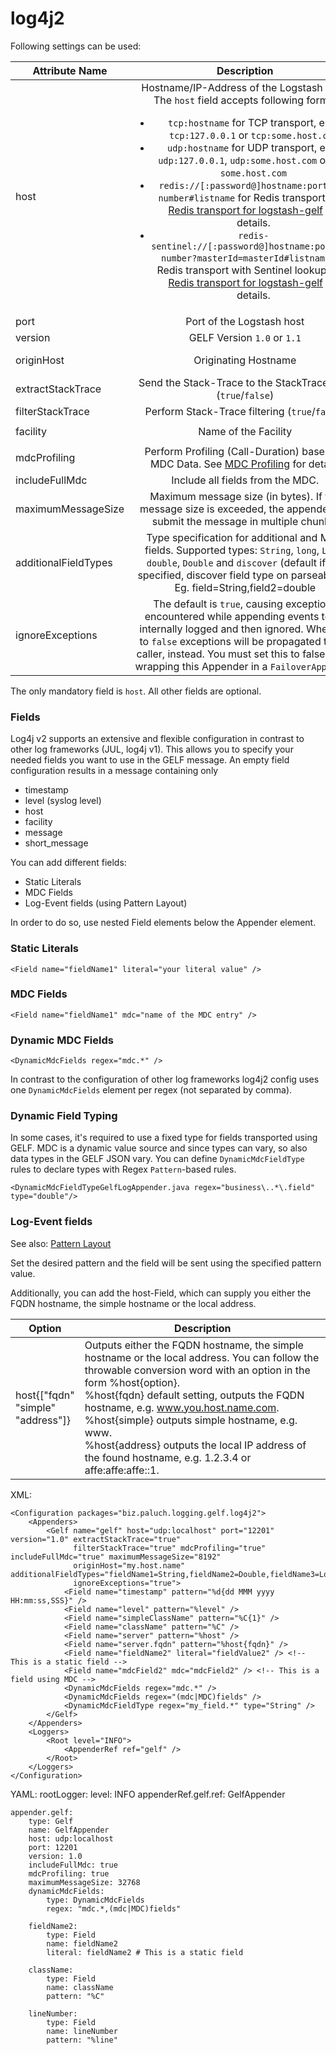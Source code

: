 log4j2
=========

Following settings can be used:

| Attribute Name    | Description                          | Default |
| ----------------- |:------------------------------------:|:-------:|
| host              | Hostname/IP-Address of the Logstash host. The `host` field accepts following forms: <ul><li>`tcp:hostname` for TCP transport, e. g. `tcp:127.0.0.1` or `tcp:some.host.com` </li><li>`udp:hostname` for UDP transport, e. g. `udp:127.0.0.1`, `udp:some.host.com` or just `some.host.com`  </li><li>`redis://[:password@]hostname:port/db-number#listname` for Redis transport. See [Redis transport for logstash-gelf](../redis.html) for details. </li><li>`redis-sentinel://[:password@]hostname:port/db-number?masterId=masterId#listname` for Redis transport with Sentinel lookup. See [Redis transport for logstash-gelf](../redis.html) for details. </li></ul> | none | 
| port              | Port of the Logstash host  | `12201` |
| version           | GELF Version `1.0` or `1.1` | `1.0` |
| originHost        | Originating Hostname  | FQDN Hostname |
| extractStackTrace | Send the Stack-Trace to the StackTrace field (`true`/`false`)  | `false` |
| filterStackTrace  | Perform Stack-Trace filtering (`true`/`false`)| `false` |
| facility          | Name of the Facility  | `logstash-gelf` |
| mdcProfiling      | Perform Profiling (Call-Duration) based on MDC Data. See [MDC Profiling](../mdcprofiling.html) for details  | `false` |
| includeFullMdc    | Include all fields from the MDC. | `false` |
| maximumMessageSize| Maximum message size (in bytes). If the message size is exceeded, the appender will submit the message in multiple chunks. | `8192` |
| additionalFieldTypes | Type specification for additional and MDC fields. Supported types: `String`, `long`, `Long`, `double`, `Double` and `discover` (default if not specified, discover field type on parseability). Eg. field=String,field2=double | `discover` for all additional fields |
|ignoreExceptions    | The default is `true`, causing exceptions encountered while appending events to be internally logged and then ignored. When set to `false` exceptions will be propagated to the caller, instead. You must set this to false when wrapping this Appender in a `FailoverAppender`.| `true` |

The only mandatory field is `host`. All other fields are optional.

### Fields

Log4j v2 supports an extensive and flexible configuration in contrast to other log frameworks (JUL, log4j v1). This allows you to specify your needed fields you want to use in the GELF message. An empty field configuration results in a message containing only

 * timestamp
 * level (syslog level)
 * host
 * facility
 * message
 * short_message

You can add different fields:

 * Static Literals
 * MDC Fields
 * Log-Event fields (using Pattern Layout)

In order to do so, use nested Field elements below the Appender element.

### Static Literals

    <Field name="fieldName1" literal="your literal value" />
    
### MDC Fields

    <Field name="fieldName1" mdc="name of the MDC entry" />

### Dynamic MDC Fields

    <DynamicMdcFields regex="mdc.*" />

In contrast to the configuration of other log frameworks log4j2 config uses one `DynamicMdcFields` element per regex (not separated by comma).

### Dynamic Field Typing

 In some cases, it's required to use a fixed type for fields transported using GELF. MDC is a
  dynamic value source and since types can vary, so also data types in the GELF JSON vary. You can define
  `DynamicMdcFieldType` rules to declare types with Regex `Pattern`-based rules.
  
    <DynamicMdcFieldTypeGelfLogAppender.java regex="business\..*\.field" type="double"/>
    
### Log-Event fields

See also: [Pattern Layout](http://logging.apache.org/log4j/2.x/manual/layouts.html#PatternLayout)

Set the desired pattern and the field will be sent using the specified pattern value. 

Additionally, you can add the host-Field, which can supply you either the FQDN hostname, the simple hostname or the local address.

Option | Description
--- | ---
host{["fqdn"<br/>"simple"<br/>"address"]} | Outputs either the FQDN hostname, the simple hostname or the local address. You can follow the throwable conversion word with an option in the form %host{option}. <br/> %host{fqdn} default setting, outputs the FQDN hostname, e.g. www.you.host.name.com. <br/>%host{simple} outputs simple hostname, e.g. www. <br/>%host{address} outputs the local IP address of the found hostname, e.g. 1.2.3.4 or affe:affe:affe::1. 

XML:
    
    <Configuration packages="biz.paluch.logging.gelf.log4j2">
        <Appenders>
            <Gelf name="gelf" host="udp:localhost" port="12201" version="1.0" extractStackTrace="true"
                  filterStackTrace="true" mdcProfiling="true" includeFullMdc="true" maximumMessageSize="8192" 
                  originHost="my.host.name" additionalFieldTypes="fieldName1=String,fieldName2=Double,fieldName3=Long"
                  ignoreExceptions="true">
                <Field name="timestamp" pattern="%d{dd MMM yyyy HH:mm:ss,SSS}" />
                <Field name="level" pattern="%level" />
                <Field name="simpleClassName" pattern="%C{1}" />
                <Field name="className" pattern="%C" />
                <Field name="server" pattern="%host" />
                <Field name="server.fqdn" pattern="%host{fqdn}" />
                <Field name="fieldName2" literal="fieldValue2" /> <!-- This is a static field -->
                <Field name="mdcField2" mdc="mdcField2" /> <!-- This is a field using MDC -->
                <DynamicMdcFields regex="mdc.*" />
                <DynamicMdcFields regex="(mdc|MDC)fields" />
                <DynamicMdcFieldType regex="my_field.*" type="String" />
            </Gelf>
        </Appenders>
        <Loggers>
            <Root level="INFO">
                <AppenderRef ref="gelf" />
            </Root>
        </Loggers>
    </Configuration>
      
YAML:
    rootLogger:
        level: INFO
        appenderRef.gelf.ref: GelfAppender

    appender.gelf:
        type: Gelf
        name: GelfAppender
        host: udp:localhost
        port: 12201
        version: 1.0
        includeFullMdc: true
        mdcProfiling: true
        maximumMessageSize: 32768
        dynamicMdcFields:
            type: DynamicMdcFields
            regex: "mdc.*,(mdc|MDC)fields"

        fieldName2:
            type: Field
            name: fieldName2
            literal: fieldName2 # This is a static field

        className:
            type: Field
            name: className
            pattern: "%C"
            
        lineNumber:
            type: Field
            name: lineNumber
            pattern: "%line"
